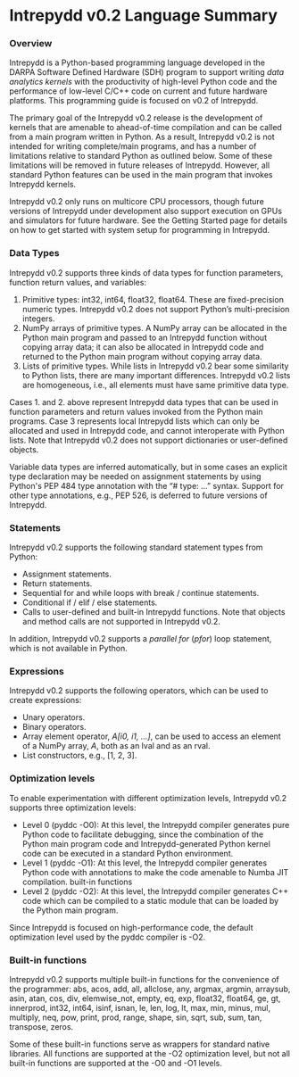 # Intrepydd v0.2 Language Summary 


### Overview

Intrepydd is a Python-based programming language developed in the
DARPA Software Defined Hardware (SDH) program to support writing
_data analytics kernels_ with the productivity of high-level Python
code and the
performance of low-level C/C++ code on current and future hardware
platforms.  This programming guide is focused on v0.2 of Intrepydd.

The primary goal of the Intrepydd v0.2
release is the development of kernels that  are amenable to
ahead-of-time compilation and can be called from a main
program written in Python.  As a result, Intrepydd v0.2 is not intended for
writing complete/main programs, and has a number
of limitations relative to standard Python as outlined below.  Some of
these limitations will be removed in future releases of Intrepydd.
However, all standard Python features can be used in the main program
that invokes Intrepydd kernels.

Intrepydd v0.2 only runs on
multicore CPU processors, though future versions of Intrepydd under
development also support execution on GPUs and simulators for future
hardware.  See the Getting Started page for details on how to get
started with system setup for programming in Intrepydd.


### Data Types

Intrepydd v0.2 supports three kinds of data types for
function parameters, function return values, and variables:
1. Primitive types: int32, int64, float32, float64.  These are fixed-precision numeric types.  Intrepydd v0.2 does not support Python’s multi-precision integers.
2. NumPy arrays of primitive types.  A NumPy array can be allocated in
  the Python main program and passed to an Intrepydd function without
  copying array data; it can also be allocated in Intrepydd code and
  returned to the Python main program without
  copying array data.
3. Lists of primitive types.  While lists in Intrepydd v0.2 bear
     some similarity to Python lists, there are many important
     differences.  Intrepydd v0.2 lists are homogeneous, i.e., all elements must
	 have same primitive data type.
	 
Cases 1. and 2. above represent Intrepydd data types that can be used in function
parameters and return values invoked from the Python main programs.
Case 3 represents local Intrepydd lists which can only be allocated and used
in Intrepydd code, and cannot
interoperate with Python lists.  Note that Intrepydd v0.2 does not
support dictionaries or user-defined objects.

Variable data types are inferred automatically, but in some cases an
explicit type declaration may be needed on assignment statements by
using Python's PEP 484 type annotation with the “# type: …” syntax.
Support for other type annotations, e.g., PEP 526, is deferred to
future versions of Intrepydd.

### Statements

Intrepydd v0.2 supports the following standard statement types from Python:
- Assignment statements.
- Return statements.
- Sequential for and while loops with break / continue statements.
- Conditional if / elif / else statements.
- Calls to user-defined and built-in
Intrepydd functions.  Note that objects and method calls are not supported in Intrepydd v0.2.

In addition, Intrepydd v0.2 supports a _parallel for_ (_pfor_) loop
statement, which is not available in Python.

### Expressions

Intrepydd v0.2 supports the following operators, which can be used to
create expressions:
- Unary operators.
- Binary operators.
- Array element operator, _A[i0, i1, ...]_, can be used to access an
   element of a NumPy array, _A_, both as an lval and as an rval.
- List constructors, e.g., [1, 2, 3].

### Optimization levels

To enable experimentation with different optimization levels, Intrepydd
v0.2 supports three optimization levels:
- Level 0 (pyddc -O0): At this level, the Intrepydd compiler generates pure
  Python code to facilitate debugging, since the combination of
  the Python main program code and Intrepydd-generated Python kernel
  code can be executed in a standard Python environment.
- Level 1 (pyddc -O1): At this level, the Intrepydd compiler generates
  Python code with annotations to make the code amenable to Numba JIT
  compilation. built-in functions
- Level 2 (pyddc -O2): At this level, the Intrepydd compiler generates
  C++ code which can be compiled to a static module that can be
  loaded by the Python main program.

Since Intrepydd is focused on high-performance code, the default
optimization level used by the pyddc compiler is -O2.

### Built-in functions

Intrepydd v0.2 supports multiple built-in functions  for
the convenience of the programmer:  abs, acos, add, all, allclose, any, argmax, argmin, arraysub, asin, atan, cos, div, elemwise_not, empty, eq, exp, float32, float64, ge, gt, innerprod, int32, int64, isinf, isnan, le, len, log, lt, max, min, minus, mul, multiply, neq, pow, print, prod, range, shape, sin, sqrt, sub, sum, tan, transpose, zeros.

Some of these built-in functions serve as wrappers for
standard native libraries.  All functions are supported at the -O2
optimization level, but not all
built-in functions are supported at the -O0 and -O1 levels.
